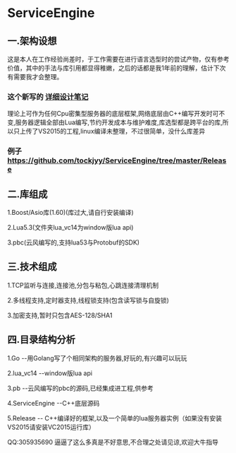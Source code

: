 # ServiceEngine
## 一.架构设想
这是本人在工作经验尚差时，于工作需要在进行语言选型时的尝试产物，仅有参考价值，其中的手法与库引用都显得稚嫩，之后的话都是我1年前的理解，估计下次有需要我才会整理。

### 这个新写的 [详细设计笔记](https://github.com/tockjyy/ServiceEngine/wiki/%E7%A8%8B%E5%BA%8F%E8%AE%BE%E8%AE%A1%E9%9A%8F%E7%AC%94)
理论上可作为任何Cpu密集型服务器的底层框架,网络底层由C++编写开发时可不变,服务器逻辑全部由Lua编写,节约开发成本与维护难度,库选型都是跨平台的库,所以只上传了VS2015的工程,linux编译未整理，不过很简单，没什么库差异

### 例子 https://github.com/tockjyy/ServiceEngine/tree/master/Release
## 二.库组成
1.Boost/Asio库(1.60)(库过大,请自行安装编译)

2.Lua5.3(文件夹lua_vc14为window版lua api)

3.pbc(云风编写的,支持lua53与Protobuf的SDK)
## 三.技术组成
1.TCP监听与连接,连接池,分包与粘包,心跳连接清理机制

2.多线程支持,定时器支持,线程锁支持(包含读写锁与自旋锁)

3.加密支持,暂时只包含AES-128/SHA1
## 四.目录结构分析
1.Go --用Golang写了个相同架构的服务器,好玩的,有兴趣可以玩玩

2.lua_vc14 --window版lua api

3.pb --云风编写的pbc的源码,已经集成进工程,供参考

4.ServiceEngine --C++底层源码

5.Release -- C++编译好的框架,以及一个简单的lua服务器实例（如果没有安装VS2015请安装VC2015运行库）

QQ:305935690 逼逼了这么多真是不好意思,不合理之处请见谅,欢迎大牛指导



